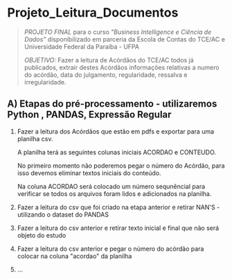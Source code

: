 # Projeto_Leitura_Documentos #
>*PROJETO FINAL* para o curso *"Business Intelligence e Ciência de Dados"* disponibilizado em parceria da Escola de Contas do TCE/AC e Universidade Federal da Paraíba - UFPA
>
>*OBJETIVO:* Fazer a leitura de Acórdãos do TCE/AC todos já publicados, extrair destes Acórdãos informações relativas a numero do acórdão, data do julgamento, regularidade, ressalva e irregularidade.


## A) Etapas do pré-processamento - utilizaremos Python , PANDAS, Expressão Regular ##

1) Fazer a leitura dos Acórdãos que estão em pdfs e exportar para uma planilha csv.

   A planilha terá as seguintes colunas iniciais ACORDAO e CONTEUDO.
   
   No primeiro momento não poderemos pegar o número do Acórdão, para isso devemos eliminar textos iniciais do conteúdo.

   Na coluna ACORDAO será colocado um número sequnêncial para verificar se todos os arquivos foram lidos e adicionados na planilha.
   
3) Fazer a leitura do csv que foi criado na etapa anterior e retirar NAN'S - utilizando o dataset do PANDAS  
4) Fazer a leitura do csv anterior e retirar texto inicial e final que não será objeto do estudo
5) Fazer a leitura do csv anterior e pegar o número do acórdão para colocar na coluna "acordao" da planilha
6) ... 

